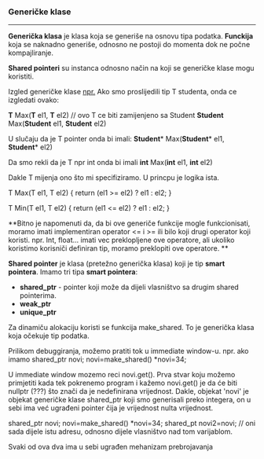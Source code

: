 ### Generičke klase 

<hr>

**Generička klasa** je klasa koja se generiše na osnovu tipa podatka. 
**Funckija** koja se naknadno generiše, odnosno ne postoji do momenta dok ne počne kompajliranje. 

**Shared pointeri** su instanca odnosno način na koji se generičke klase mogu koristiti.

Izgled generičke klase 
<u>npr.</u> Ako smo proslijedili tip T studenta, onda ce izgledati ovako:

**T** Max(**T** el1, **T** el2)  // ovo T ce biti zamijenjeno sa Student 
**Student** Max(**Student** el1, **Student** el2)  

U slučaju da je T pointer onda bi imali:
**Student*** Max(**Student*** el1, **Student*** el2)  

Da smo rekli da je T npr int onda bi imali 
**int** Max(**int** el1, **int** el2) 

Dakle T mijenja ono što mi specifiziramo. U princpu je logika ista. 

T Max(T el1, T el2) {
    return (el1 >= el2) ? el1 : el2;
}

T Min(T el1, T el2) {
        return (el1 <= el2) ? el1 : el2;
}

**Bitno je napomenuti da, da bi ove generiče funkcije mogle funkcionisati, moramo imati implementiran operator <= i >= ili bilo koji drugi operator koji koristi. npr. Int, float... imati vec preklopljene ove operatore, ali ukoliko koristimo korisniči definiran tip, moramo preklopiti ove operatore. **

**Shared pointer** je klasa (pretežno generička klasa) koji je tip **smart pointera**. 
Imamo tri tipa **smart pointera**:  

- **shared_ptr** - pointer koji može da dijeli vlasništvo sa drugim shared pointerima.
- **weak_ptr**
- **unique_ptr**

Za dinamiču alokaciju koristi se funkcija make_shared. To je generička klasa koja očekuje tip podatka. 

Prilikom debuggiranja, možemo pratiti tok u immediate window-u. npr. ako imamo
shared_ptr<int> novi;
novi=make_shared<int>()
*novi=34;

U immediate window mozemo reci novi.get(). Prva stvar koju možemo primjetiti kada tek pokrenemo program i kažemo novi.get() je da će biti nullptr (???) što znači da je nedefinirana vrijednost. Dakle, objekat 'novi' je objekat generičke klase shared_ptr koji smo generisali preko integera, on u sebi ima već ugrađeni pointer čija je vrijednost nulta vrijednost. 

shared_ptr<int> novi;
novi=make_shared<int>()
*novi=34;
shared_pt<int> novi2=novi; // oni sada dijele istu adresu, odnosno dijele vlasništvo nad tom varijablom. 

Svaki od ova dva ima u sebi ugrađen mehanizam prebrojavanja





